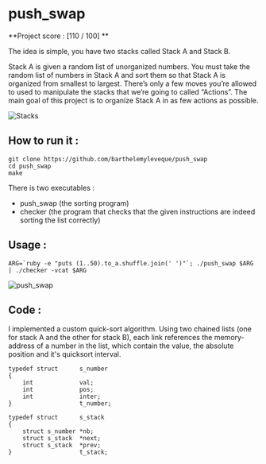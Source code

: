 # push_swap

**Project score : [110 / 100] **

The idea is simple, you have two stacks called Stack A and Stack B. 

Stack A is given a random list of unorganized numbers. You must take the random list of numbers in Stack A and sort them so that Stack A is organized from smallest to largest. 
There’s only a few moves you’re allowed to used to manipulate the stacks that we’re going to called “Actions”. 
The main goal of this project is to organize Stack A in as few actions as possible.

![Stacks](https://miro.medium.com/max/1054/1*rXKk8juFHQaLzI-uJyEVog.png)

## How to run it :

```
git clone https://github.com/barthelemyleveque/push_swap
cd push_swap
make
```

There is two executables :
* push_swap (the sorting program)
* checker (the program that checks that the given instructions are indeed sorting the list correctly)

## Usage :

```ARG=`ruby -e "puts (1..50).to_a.shuffle.join(' ')"`; ./push_swap $ARG | ./checker -vcat $ARG```

![push_swap](http://g.recordit.co/KhRnkDKhlX.gif)

## Code :

I implemented a custom quick-sort algorithm. Using two chained lists (one for stack A and the other for stack B), each link references the memory-address of a number in the list, which contain the value, the absolute position and it's quicksort interval.

```
typedef struct		s_number
{
	int				val;
	int				pos;
	int				inter;
}					t_number;

typedef struct		s_stack
{
	struct s_number	*nb;
	struct s_stack	*next;
	struct s_stack	*prev;
}					t_stack;

```

